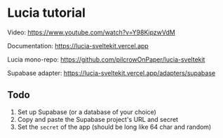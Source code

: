 # Lucia tutorial

Video: https://www.youtube.com/watch?v=Y98KipzwVdM

Documentation: https://lucia-sveltekit.vercel.app

Lucia mono-repo: https://github.com/pilcrowOnPaper/lucia-sveltekit

Supabase adapter: https://lucia-sveltekit.vercel.app/adapters/supabase


## Todo

1. Set up Supabase (or a database of your choice)
2. Copy and paste the Supabase project's URL and secret
3. Set the `secret` of the app (should be long like 64 char and random)
